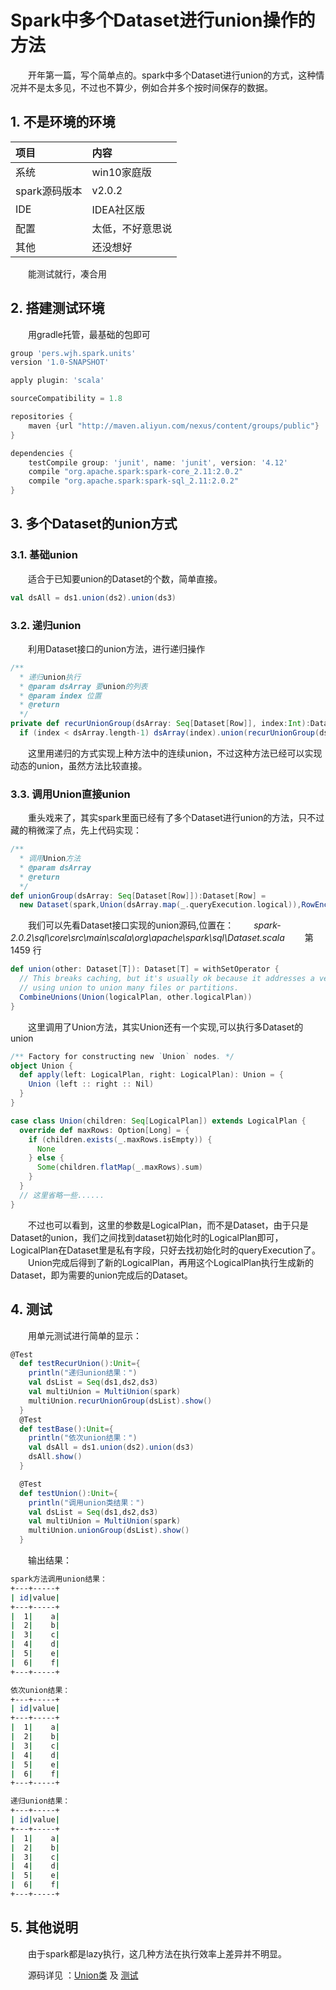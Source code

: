 # Spark中多个Dataset进行union操作的方法


　　开年第一篇，写个简单点的。spark中多个Dataset进行union的方式，这种情况并不是太多见，不过也不算少，例如合并多个按时间保存的数据。

<!-- more -->

## 1. 不是环境的环境

| 项目          | 内容             |
|:--------------|:-----------------|
| 系统          | win10家庭版      |
| spark源码版本 | v2.0.2           |
| IDE           | IDEA社区版       |
| 配置          | 太低，不好意思说 |
| 其他          | 还没想好         |

　　能测试就行，凑合用

## 2. 搭建测试环境

　　用gradle托管，最基础的包即可

``` groovy
group 'pers.wjh.spark.units'
version '1.0-SNAPSHOT'

apply plugin: 'scala'

sourceCompatibility = 1.8

repositories {
    maven {url "http://maven.aliyun.com/nexus/content/groups/public"}
}

dependencies {
    testCompile group: 'junit', name: 'junit', version: '4.12'
    compile "org.apache.spark:spark-core_2.11:2.0.2"
    compile "org.apache.spark:spark-sql_2.11:2.0.2"
}
```

## 3. 多个Dataset的union方式

### 3.1. 基础union

　　适合于已知要union的Dataset的个数，简单直接。

``` scala
val dsAll = ds1.union(ds2).union(ds3)
```

### 3.2. 递归union

　　利用Dataset接口的union方法，进行递归操作

``` scala
/**
  * 递归union执行
  * @param dsArray 要union的列表
  * @param index 位置
  * @return
  */
private def recurUnionGroup(dsArray: Seq[Dataset[Row]], index:Int):Dataset[Row]=
  if (index < dsArray.length-1) dsArray(index).union(recurUnionGroup(dsArray,index+1)) else dsArray.last
```

　　这里用递归的方式实现上种方法中的连续union，不过这种方法已经可以实现动态的union，虽然方法比较直接。

### 3.3. 调用Union直接union

　　重头戏来了，其实spark里面已经有了多个Dataset进行union的方法，只不过藏的稍微深了点，先上代码实现：

``` scala
/**
  * 调用Union方法
  * @param dsArray
  * @return
  */
def unionGroup(dsArray: Seq[Dataset[Row]]):Dataset[Row] =
  new Dataset(spark,Union(dsArray.map(_.queryExecution.logical)),RowEncoder(dsArray.head.schema))
```

　　我们可以先看Dataset接口实现的union源码,位置在：
　　*spark-2.0.2\sql\core\src\main\scala\org\apache\spark\sql\Dataset.scala*
　　第 1459 行

``` scala
def union(other: Dataset[T]): Dataset[T] = withSetOperator {
  // This breaks caching, but it's usually ok because it addresses a very specific use case:
  // using union to union many files or partitions.
  CombineUnions(Union(logicalPlan, other.logicalPlan))
}
```

　　这里调用了Union方法，其实Union还有一个实现,可以执行多Dataset的union

``` scala
/** Factory for constructing new `Union` nodes. */
object Union {
  def apply(left: LogicalPlan, right: LogicalPlan): Union = {
    Union (left :: right :: Nil)
  }
}

case class Union(children: Seq[LogicalPlan]) extends LogicalPlan {
  override def maxRows: Option[Long] = {
    if (children.exists(_.maxRows.isEmpty)) {
      None
    } else {
      Some(children.flatMap(_.maxRows).sum)
    }
  }
  // 这里省略一些......
}
```

　　不过也可以看到，这里的参数是LogicalPlan，而不是Dataset，由于只是Dataset的union，我们之间找到dataset初始化时的LogicalPlan即可，LogicalPlan在Dataset里是私有字段，只好去找初始化时的queryExecution了。
　　Union完成后得到了新的LogicalPlan，再用这个LogicalPlan执行生成新的Dataset，即为需要的union完成后的Dataset。

## 4. 测试

　　用单元测试进行简单的显示：

``` scala
@Test
  def testRecurUnion():Unit={
    println("递归union结果：")
    val dsList = Seq(ds1,ds2,ds3)
    val multiUnion = MultiUnion(spark)
    multiUnion.recurUnionGroup(dsList).show()
  }
  @Test
  def testBase():Unit={
    println("依次union结果：")
    val dsAll = ds1.union(ds2).union(ds3)
    dsAll.show()
  }

  @Test
  def testUnion():Unit={
    println("调用union类结果：")
    val dsList = Seq(ds1,ds2,ds3)
    val multiUnion = MultiUnion(spark)
    multiUnion.unionGroup(dsList).show()
  }
```

　　输出结果：

``` bash
spark方法调用union结果：
+---+-----+
| id|value|
+---+-----+
|  1|    a|
|  2|    b|
|  3|    c|
|  4|    d|
|  5|    e|
|  6|    f|
+---+-----+

依次union结果：
+---+-----+
| id|value|
+---+-----+
|  1|    a|
|  2|    b|
|  3|    c|
|  4|    d|
|  5|    e|
|  6|    f|
+---+-----+

递归union结果：
+---+-----+
| id|value|
+---+-----+
|  1|    a|
|  2|    b|
|  3|    c|
|  4|    d|
|  5|    e|
|  6|    f|
+---+-----+
```

## 5. 其他说明

　　由于spark都是lazy执行，这几种方法在执行效率上差异并不明显。

　　源码详见 ：[Union类](https://github.com/wjhdec/sparkutils/blob/master/core/src/main/scala/pers/wjh/bigata/utils/core/union/MultiUnion.scala) 及 [测试](https://github.com/wjhdec/sparkutils/blob/master/core/src/test/scala/pers/wjh/bigata/utils/core/test/UnionTest.scala)

